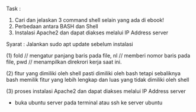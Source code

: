 

Task :
1. Cari dan jelaskan 3 command shell selain yang ada di ebook!
2. Perbedaan antara BASH dan Shell
3. Instalasi Apache2 dan dapat diakses melalui IP Address server

Syarat :
Jalankan sudo apt update sebelum instalasi


(1) fold // mengatur panjang baris pada file, nl // memberi nomor baris pada file, pwd // menampilkan direkrori kerja saat ini.

(2) fitur yang dimiliki oleh shell pasti dimiliki oleh bash tetapi sebaliknya bash memilik fitur yang lebih lengkap dan luas yang tidak dimiliki oleh shell

(3) proses instalasi Apache2 dan dapat diakses melalui IP Address server

- buka ubuntu server pada terminal atau ssh ke server ubuntu

